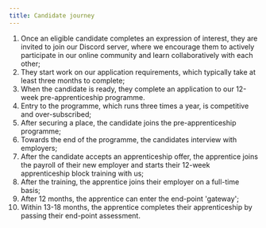 ```yaml
---
title: Candidate journey
---
```


1. Once an eligible candidate completes an expression of interest, they are invited to join our Discord server, where we encourage them to actively participate in our online community and learn collaboratively with each other;
1. They start work on our application requirements, which typically take at least three months to complete;
1. When the candidate is ready, they complete an application to our 12-week pre-apprenticeship programme.
1. Entry to the programme, which runs three times a year, is competitive and over-subscribed;
1. After securing a place, the candidate joins the pre-apprenticeship programme;
1. Towards the end of the programme, the candidates interview with employers;
1. After the candidate accepts an apprenticeship offer, the apprentice joins the payroll of their new employer and starts their 12-week apprenticeship block training with us;
1. After the training, the apprentice joins their employer on a full-time basis;
1. After 12 months, the apprentice can enter the end-point 'gateway';
1. Within 13-18 months, the apprentice completes their apprenticeship by passing their end-point assessment.
